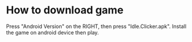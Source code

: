 # How to download game
Press "Android Version" on the RIGHT, then press "Idle.Clicker.apk". Install the game on android device then play.
